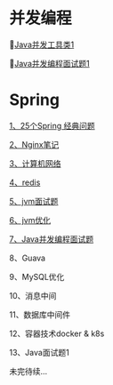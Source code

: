 # 并发编程

:notebook:[Java并发工具类1]()

:notebook:[Java并发编程面试题1](./concurrence/concurrency-programing-interview/面试题1.md)

# Spring

[1、25个Spring 经典问题](https://github.com/MaiSR9527/java-interview-note/blob/master/spring/25%E4%B8%AAspring%E7%BB%8F%E5%85%B8%E9%97%AE%E9%A2%98.md)

[2、Nginx笔记](https://github.com/MaiSR9527/java-interview-note/blob/master/nginx/nginx.md)

[3、计算机网络](https://github.com/MaiSR9527/java-interview-note/blob/master/network/%E8%AE%A1%E7%AE%97%E6%9C%BA%E7%BD%91%E7%BB%9C.md)

[4、redis](https://github.com/MaiSR9527/java-interview-note/blob/master/interview/redis.md)

[5、jvm面试题](https://github.com/MaiSR9527/java-interview-note/blob/master/interview/jvm.md)

[6、jvm优化]()

[7、Java并发编程面试题](https://github.com/MaiSR9527/java-interview-note/blob/master/concurrence/concurrency-programing-interview/%E5%B9%B6%E5%8F%91%E7%BC%96%E7%A8%8B.md)

8、Guava

9、MySQL优化

10、消息中间

11、数据库中间件

12、容器技术docker & k8s

13、Java面试题1

未完待续...

